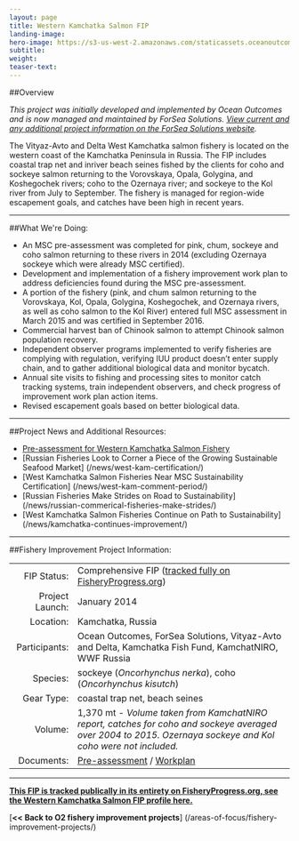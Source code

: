 ```yaml
---
layout: page 
title: Western Kamchatka Salmon FIP
landing-image:
hero-image: https://s3-us-west-2.amazonaws.com/staticassets.oceanoutcomes.org/news+and+analysis/hero+images/west-kam-comment-period-hero.jpg
subtitle:
weight: 
teaser-text:
---
```

##Overview

*This project was initially developed and implemented by Ocean Outcomes and is now managed and maintained by ForSea Solutions. <a href="https://www.forseasolutions.com/" target="_blank">View current and any additional project information on the ForSea Solutions website</a>.* 

The Vityaz-Avto and Delta West Kamchatka salmon fishery is located on the western coast of the Kamchatka Peninsula in Russia. The FIP includes coastal trap net and inriver beach seines fished by the clients for coho and sockeye salmon returning to the Vorovskaya, Opala, Golygina, and Koshegochek rivers; coho to the Ozernaya river; and sockeye to the Kol river from July to September. The fishery is managed for region-wide escapement goals, and catches have been high in recent years.

---

##What We're Doing:

* An MSC pre-assessment was completed for pink, chum, sockeye and coho salmon returning to these rivers in 2014 (excluding Ozernaya sockeye which were already MSC certified). 
* Development and implementation of a fishery improvement work plan to address deficiencies found during the MSC pre-assessment.
* A portion of the fishery (pink, and chum salmon returning to the Vorovskaya, Kol, Opala, Golygina, Koshegochek, and Ozernaya rivers, as well as coho salmon to the Kol River) entered full MSC assessment in March 2015 and was certified in September 2016.
* Commercial harvest ban of Chinook salmon to attempt Chinook salmon population recovery.
* Independent observer programs implemented to verify fisheries are complying with regulation, verifying IUU product doesn’t enter supply chain, and to gather additional biological data and monitor bycatch.
* Annual site visits to fishing and processing sites to monitor catch tracking systems, train independent observers, and check progress of improvement work plan action items.
* Revised escapement goals based on better biological data.

---

##Project News and Additional Resources:

* <a href="https://s3-us-west-2.amazonaws.com/staticassets.oceanoutcomes.org/supporting+documents/Fishery+Project+Resources/WestKamPreassessment2014.pdf" target="_blank">Pre-assessment for Western Kamchatka Salmon Fishery</a>
* [Russian Fisheries Look to Corner a Piece of the Growing Sustainable Seafood Market] (/news/west-kam-certification/)
* [West Kamchatka Salmon Fisheries Near MSC Sustainability Certification] (/news/west-kam-comment-period/)
* [Russian Fisheries Make Strides on Road to Sustainability] (/news/russian-commerical-fisheries-make-strides/)
* [West Kamchatka Salmon Fisheries Continue on Path to Sustainability] (/news/kamchatka-continues-improvement/)

---

##Fishery Improvement Project Information:

|||
| ---: | --- |
| FIP Status: | Comprehensive FIP (<a href="http://fisheryprogress.org/fip-profile/western-kamchatka-salmon-beach-seinetrap-net" target="_blank">tracked fully on FisheryProgress.org</a>) |
| Project Launch: | January 2014 |
| Location: | Kamchatka, Russia |
| Participants: | Ocean Outcomes, ForSea Solutions, Vityaz-Avto and Delta, Kamchatka Fish Fund, KamchatNIRO, WWF Russia |
| Species: | sockeye (*Oncorhynchus nerka*), coho (*Oncorhynchus kisutch*) |
| Gear Type: | coastal trap net, beach seines |
| Volume: | 1,370 mt - *Volume taken from KamchatNIRO report, catches for coho and sockeye averaged over 2004 to 2015. Ozernaya sockeye and Kol coho were not included.* |
| Documents: | <a href="https://s3-us-west-2.amazonaws.com/staticassets.oceanoutcomes.org/supporting+documents/Fishery+Project+Resources/WestKamPreassessment2014.pdf" target="_blank">Pre-assessment</a> / <a href="https://s3-us-west-2.amazonaws.com/staticassets.oceanoutcomes.org/supporting+documents/Fishery+Project+Resources/WestKamWorkplan2016.pdf" target="_blank">Workplan</a> |

---

<a href="http://fisheryprogress.org/fip-profile/western-kamchatka-salmon-beach-seinetrap-net" target="_blank">**This FIP is tracked publically in its entirety on FisheryProgress.org, see the Western Kamchatka Salmon FIP profile here.**</a>

[**<< Back to O2 fishery improvement projects**] (/areas-of-focus/fishery-improvement-projects/)
